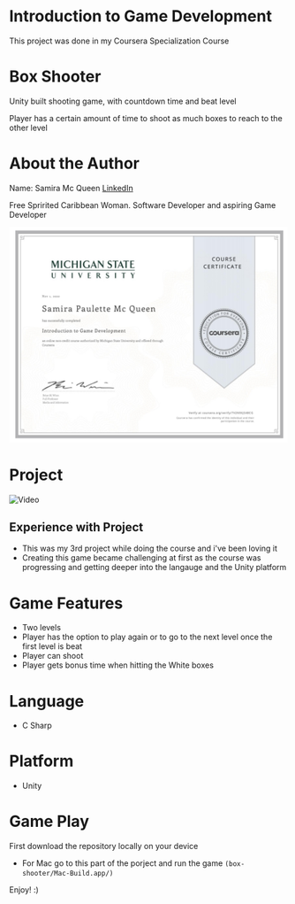 # Introduction to Game Development
This project was done in my Coursera Specialization Course

# Box Shooter
Unity built shooting game, with countdown time and beat level

Player has a certain amount of time to shoot as much boxes to reach to the other level

# About the Author
Name: Samira Mc Queen
[LinkedIn](https://www.linkedin.com/in/samira-mc-queen-1882431a7/)

Free Spririted Caribbean Woman.
Software Developer and aspiring Game Developer

![Certification](./public/img/game-dev.png)
# Project 
![Video](./public/img/box-shooter.gif)

## Experience with Project
- This was my 3rd project while doing the course and i've been loving it
- Creating this game became challenging at first as the course was progressing and getting deeper into the langauge and the Unity platform

# Game Features
- Two levels
- Player has the option to play again or to go to the next level once the first level is beat
- Player can shoot
- Player gets bonus time when hitting the White boxes

# Language
- C Sharp

# Platform
- Unity

# Game Play
First download the repository locally on your device
- For Mac go to this part of the porject and run the game 
``
(box-shooter/Mac-Build.app/)
``

Enjoy! :) 


